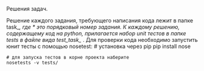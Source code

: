 Решения задач.

Решение каждого задания, требующего написания кода лежит в папке task_*, где * это порядковый номер задания.
К каждому решению, содержащему код на python, прилагается набор unit тестов в папке tests в файле вида test_task_* .
Для проверки кода необходимо запустить юнит тесты с помощью nosetest:
    # установка через pip
    pip install nose

    # для запуска тестов в корне проекта наберите
    nosetests -v tests/